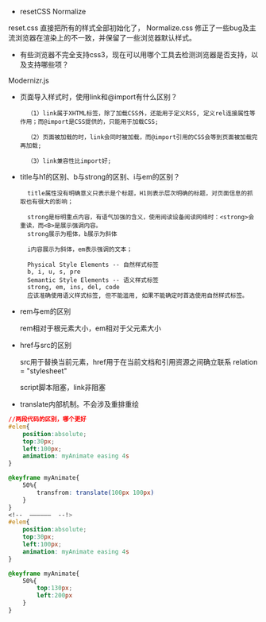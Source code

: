 - resetCSS Normalize

reset.css 直接把所有的样式全部初始化了，
Normalize.css 修正了一些bug及主流浏览器在渲染上的不一致，并保留了一些浏览器默认样式。

- 有些浏览器不完全支持css3，现在可以用哪个工具去检测浏览器是否支持，以及支持哪些项？

Modernizr.js


- 页面导入样式时，使用link和@import有什么区别？

		（1）link属于XHTML标签，除了加载CSS外，还能用于定义RSS, 定义rel连接属性等作用；而@import是CSS提供的，只能用于加载CSS;

		（2）页面被加载的时，link会同时被加载，而@import引用的CSS会等到页面被加载完再加载;

		（3）link兼容性比import好;
		
- title与h1的区别、b与strong的区别、i与em的区别？

		title属性没有明确意义只表示是个标题，H1则表示层次明确的标题，对页面信息的抓取也有很大的影响；

		strong是标明重点内容，有语气加强的含义，使用阅读设备阅读网络时：<strong>会重读，而<B>是展示强调内容。
		strong展示为粗体，b展示为斜体

		i内容展示为斜体，em表示强调的文本；

		Physical Style Elements -- 自然样式标签
		b, i, u, s, pre
		Semantic Style Elements -- 语义样式标签
		strong, em, ins, del, code
		应该准确使用语义样式标签, 但不能滥用, 如果不能确定时首选使用自然样式标签。


- rem与em的区别

    rem相对于根元素大小，em相对于父元素大小
   
   
- href与src的区别

    src用于替换当前元素，href用于在当前文档和引用资源之间确立联系 relation = "stylesheet"
    
    script脚本阻塞，link非阻塞
    
    
- translate内部机制。不会涉及重排重绘
    
`````css
//两段代码的区别，哪个更好
#elem{
    position:absolute;
    top:30px;
    left:100px;
    animation: myAnimate easing 4s
}

@keyframe myAnimate{
    50%{
        transfrom: translate(100px 100px)
    }
}
<!--  ——————  --!>
#elem{
    position:absolute;
    top:30px;
    left:100px;
    animation: myAnimate easing 4s
}

@keyframe myAnimate{
    50%{
        top:130px;
        left:200px
    }
}
````` 
